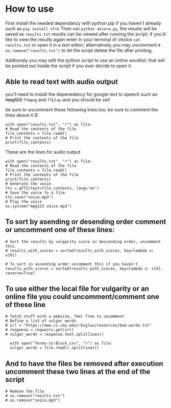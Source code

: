 # How to use

First install the needed dependancy with python pip if you haven't already such as ```pip install nltk```
Then run ``python 4score.py``, the results will be saved as ``results.txt`` results can be viewed after running the script; if you'd like to view the results again enter in your terminal of choice ``cat results.txt`` or open it in a text editor; alternatively you may uncomment ``# os.remove("results.txt")`` to let the script delete the file after printing.

Addtionaly you may edit the python script to use an online wordlist; that will be pointed out inside the script if you ever decide to open it.

## Able to read text with audio output

you'll need to install the depenedancy for google text to speech such as:
~~mpg123~~ ``ffmpeg`` and ``ffplay`` and you should be set!

be sure to uncomment these following lines too; be sure to comment the lines above it IE

    with open("results.txt", "r") as file:
    # Read the contents of the file
    file_contents = file.read()
    # Print the contents of the file
    print(file_contents)

These are the lines for audio output

    with open("results.txt", "r") as file:
    # Read the contents of the file
    file_contents = file.read()
    # Print the contents of the file
    print(file_contents)
    # Generate the voice
    tts = gTTS(text=file_contents, lang='en')
    # Save the voice to a file
    tts.save("voice.mp3")
    # Play the voice
    os.system("mpg123 voice.mp3")
    

## To sort by asending or desending order comment or uncomment one of these lines:

   
    # Sort the results by vulgarity score in descending order, uncomment this.
    # results_with_scores = sorted(results_with_scores, key=lambda x: x[0])

    # To sort in ascending order uncomment this if you haven't.
    results_with_scores = sorted(results_with_scores, key=lambda x: x[0], reverse=True)
    
    
    
## To use either the local file for vulgarity or an online file you could uncomment/comment one of these line


    # fetch stuff with a website, feel free to uncomment
    # Define a list of vulgar words
    # url = "https://www.cs.cmu.edu/~biglou/resources/bad-words.txt"
    # response = requests.get(url)
    # vulgar_words = response.text.splitlines()

      with open("Terms-to-Block.csv", "r") as file:
      vulgar_words = file.read().splitlines()
    
## And to have the files be removed after execution uncomment these two lines at the end of the script

    # Remove the file
    # os.remove("results.txt")
    # os.remove("voice.mp3")
